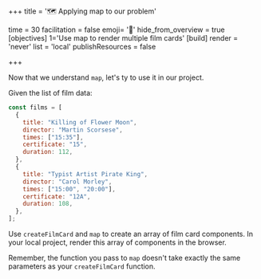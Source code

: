 +++
title = '🗺️ Applying map to our problem'

time = 30
facilitation = false
emoji= '🧩'
hide_from_overview = true
[objectives]
    1='Use map to render multiple film cards'
[build]
  render = 'never'
  list = 'local'
  publishResources = false

+++

Now that we understand `map`, let's ty to use it in our project.

Given the list of film data:

```js
const films = [
  {
    title: "Killing of Flower Moon",
    director: "Martin Scorsese",
    times: ["15:35"],
    certificate: "15",
    duration: 112,
  },
  {
    title: "Typist Artist Pirate King",
    director: "Carol Morley",
    times: ["15:00", "20:00"],
    certificate: "12A",
    duration: 108,
  },
];
```

Use `createFilmCard` and `map` to create an array of film card components. In your local project, render this array of components in the browser.

Remember, the function you pass to `map` doesn't take exactly the same parameters as your `createFilmCard` function.
